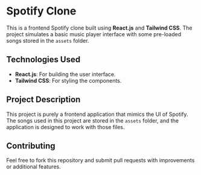 # Spotify Clone

This is a frontend Spotify clone built using **React.js** and **Tailwind CSS**. The project simulates a basic music player interface with some pre-loaded songs stored in the `assets` folder.

## Technologies Used

- **React.js**: For building the user interface.
- **Tailwind CSS**: For styling the components.

## Project Description

This project is purely a frontend application that mimics the UI of Spotify. The songs used in this project are stored in the `assets` folder, and the application is designed to work with those files.

## Contributing

Feel free to fork this repository and submit pull requests with improvements or additional features.


